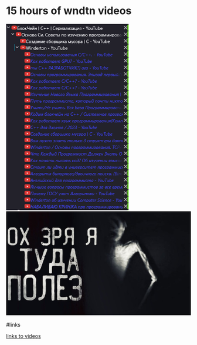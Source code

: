# 15 hours of wndtn videos

![videos](/images/yt_screensh.png)<br/>
![ох зря я туда полез](/images/shouldnt.jpg)

#links

[links to videos](/videos_links.txt)